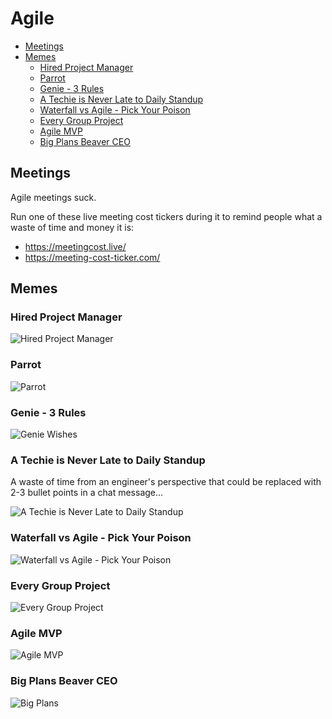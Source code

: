 # Agile

<!-- INDEX_START -->

- [Meetings](#meetings)
- [Memes](#memes)
  - [Hired Project Manager](#hired-project-manager)
  - [Parrot](#parrot)
  - [Genie - 3 Rules](#genie---3-rules)
  - [A Techie is Never Late to Daily Standup](#a-techie-is-never-late-to-daily-standup)
  - [Waterfall vs Agile - Pick Your Poison](#waterfall-vs-agile---pick-your-poison)
  - [Every Group Project](#every-group-project)
  - [Agile MVP](#agile-mvp)
  - [Big Plans Beaver CEO](#big-plans-beaver-ceo)

<!-- INDEX_END -->

## Meetings

Agile meetings suck.

Run one of these live meeting cost tickers during it to remind people what a waste of time and money it is:

- <https://meetingcost.live/>
- <https://meeting-cost-ticker.com/>

## Memes

### Hired Project Manager

![Hired Project Manager](images/hired_project_manager_20%25_time_in_meetings.jpg)

### Parrot

![Parrot](images/parrot_promoted_to_project_manager.jpeg)

### Genie - 3 Rules

![Genie Wishes](images/genie_3_rules_agile_ceremonies.jpeg)

### A Techie is Never Late to Daily Standup

A waste of time from an engineer's perspective that could be replaced with 2-3 bullet points in a chat message...

![A Techie is Never Late to Daily Standup](images/a_techie_is_never_late_to_daily_standup.jpeg)

### Waterfall vs Agile - Pick Your Poison

![Waterfall vs Agile - Pick Your Poison](images/waterfall_vs_agile_pick_your_poison.jpeg)

### Every Group Project

![Every Group Project](images/every_group_project.jpeg)

### Agile MVP

![Agile MVP](images/software_in_demo_agile_mvp.jpeg)

### Big Plans Beaver CEO

![Big Plans](images/big_plans_for_app_another_pivot.jpeg)
